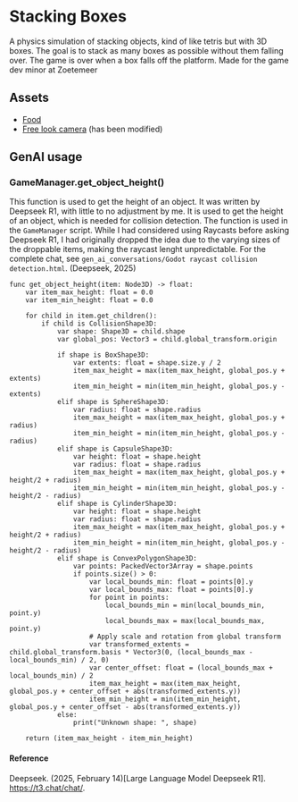 ﻿# Stacking Boxes
A physics simulation of stacking objects, kind of like tetris but with 3D boxes. The goal is to stack as many boxes as possible without them falling over. The game is over when a box falls off the platform.
Made for the game dev minor at Zoetemeer

## Assets
- [Food](https://kenney.nl/assets/food-kit)
- [Free look camera](https://github.com/MarcPhi/godot-free-look-camera) (has been modified)

## GenAI usage
### GameManager.get_object_height()
This function is used to get the height of an object.  It was written by Deepseek R1, with little to no adjustment by me. It is used to get the height of an object, which is needed for collision detection.  The function is used in the `GameManager` script.
While I had considered using Raycasts before asking Deepseek R1, I had originally dropped the idea due to the varying sizes of the droppable items, making the raycast lenght unpredictable.
For the complete chat, see `gen_ai_conversations/Godot raycast collision detection.html`. (Deepseek, 2025)

```gdscript
func get_object_height(item: Node3D) -> float:
	var item_max_height: float = 0.0
	var item_min_height: float = 0.0

	for child in item.get_children():
		if child is CollisionShape3D:
			var shape: Shape3D = child.shape
			var global_pos: Vector3 = child.global_transform.origin

			if shape is BoxShape3D:
				var extents: float = shape.size.y / 2
				item_max_height = max(item_max_height, global_pos.y + extents)
				item_min_height = min(item_min_height, global_pos.y - extents)
			elif shape is SphereShape3D:
				var radius: float = shape.radius
				item_max_height = max(item_max_height, global_pos.y + radius)
				item_min_height = min(item_min_height, global_pos.y - radius)
			elif shape is CapsuleShape3D:
				var height: float = shape.height
				var radius: float = shape.radius
				item_max_height = max(item_max_height, global_pos.y + height/2 + radius)
				item_min_height = min(item_min_height, global_pos.y - height/2 - radius)
			elif shape is CylinderShape3D:
				var height: float = shape.height
				var radius: float = shape.radius
				item_max_height = max(item_max_height, global_pos.y + height/2 + radius)
				item_min_height = min(item_min_height, global_pos.y - height/2 - radius)
			elif shape is ConvexPolygonShape3D:
				var points: PackedVector3Array = shape.points
				if points.size() > 0:
					var local_bounds_min: float = points[0].y
					var local_bounds_max: float = points[0].y
					for point in points:
						local_bounds_min = min(local_bounds_min, point.y)
						local_bounds_max = max(local_bounds_max, point.y)
					# Apply scale and rotation from global transform
					var transformed_extents = child.global_transform.basis * Vector3(0, (local_bounds_max - local_bounds_min) / 2, 0)
					var center_offset: float = (local_bounds_max + local_bounds_min) / 2
					item_max_height = max(item_max_height, global_pos.y + center_offset + abs(transformed_extents.y))
					item_min_height = min(item_min_height, global_pos.y + center_offset - abs(transformed_extents.y))
			else:
				print("Unknown shape: ", shape)

	return (item_max_height - item_min_height)
```

#### Reference
Deepseek. (2025, February 14)[Large Language Model Deepseek R1]. https://t3.chat/chat/.